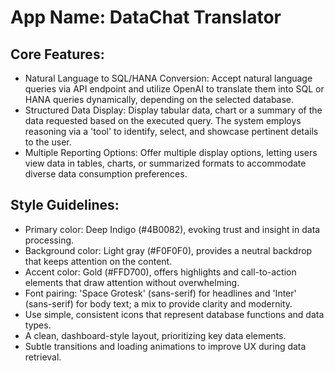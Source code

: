 # **App Name**: DataChat Translator

## Core Features:

- Natural Language to SQL/HANA Conversion: Accept natural language queries via API endpoint and utilize OpenAI to translate them into SQL or HANA queries dynamically, depending on the selected database.
- Structured Data Display: Display tabular data, chart or a summary of the data requested based on the executed query. The system employs reasoning via a 'tool' to identify, select, and showcase pertinent details to the user.
- Multiple Reporting Options: Offer multiple display options, letting users view data in tables, charts, or summarized formats to accommodate diverse data consumption preferences.

## Style Guidelines:

- Primary color: Deep Indigo (#4B0082), evoking trust and insight in data processing.
- Background color: Light gray (#F0F0F0), provides a neutral backdrop that keeps attention on the content.
- Accent color: Gold (#FFD700), offers highlights and call-to-action elements that draw attention without overwhelming.
- Font pairing: 'Space Grotesk' (sans-serif) for headlines and 'Inter' (sans-serif) for body text; a mix to provide clarity and modernity.
- Use simple, consistent icons that represent database functions and data types.
- A clean, dashboard-style layout, prioritizing key data elements.
- Subtle transitions and loading animations to improve UX during data retrieval.